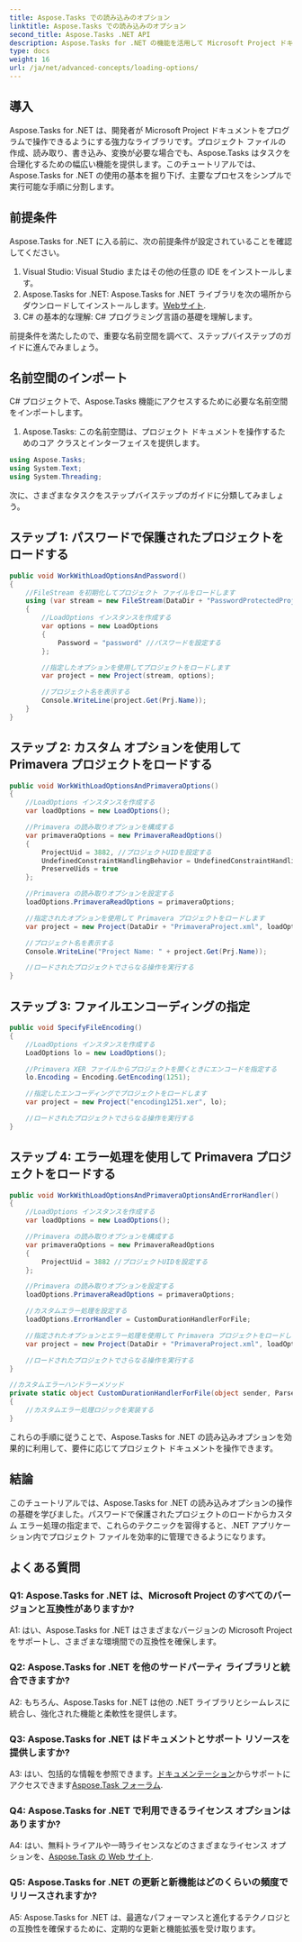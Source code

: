 ```yaml
---
title: Aspose.Tasks での読み込みのオプション
linktitle: Aspose.Tasks での読み込みのオプション
second_title: Aspose.Tasks .NET API
description: Aspose.Tasks for .NET の機能を活用して Microsoft Project ドキュメントを効率的に管理する方法を、ステップバイステップのガイダンスに従って学びます。
type: docs
weight: 16
url: /ja/net/advanced-concepts/loading-options/
---
```

## 導入

Aspose.Tasks for .NET は、開発者が Microsoft Project ドキュメントをプログラムで操作できるようにする強力なライブラリです。プロジェクト ファイルの作成、読み取り、書き込み、変換が必要な場合でも、Aspose.Tasks はタスクを合理化するための幅広い機能を提供します。このチュートリアルでは、Aspose.Tasks for .NET の使用の基本を掘り下げ、主要なプロセスをシンプルで実行可能な手順に分割します。

## 前提条件

Aspose.Tasks for .NET に入る前に、次の前提条件が設定されていることを確認してください。

1. Visual Studio: Visual Studio またはその他の任意の IDE をインストールします。
2.  Aspose.Tasks for .NET: Aspose.Tasks for .NET ライブラリを次の場所からダウンロードしてインストールします。[Webサイト](https://releases.aspose.com/tasks/net/).
3. C# の基本的な理解: C# プログラミング言語の基礎を理解します。

前提条件を満たしたので、重要な名前空間を調べて、ステップバイステップのガイドに進んでみましょう。

## 名前空間のインポート

C# プロジェクトで、Aspose.Tasks 機能にアクセスするために必要な名前空間をインポートします。

1. Aspose.Tasks: この名前空間は、プロジェクト ドキュメントを操作するためのコア クラスとインターフェイスを提供します。

```csharp
using Aspose.Tasks;
using System.Text;
using System.Threading;
```

次に、さまざまなタスクをステップバイステップのガイドに分類してみましょう。

## ステップ 1: パスワードで保護されたプロジェクトをロードする

```csharp
public void WorkWithLoadOptionsAndPassword()
{
    //FileStream を初期化してプロジェクト ファイルをロードします
    using (var stream = new FileStream(DataDir + "PasswordProtectedProject.mpp", FileMode.Open))
    {
        //LoadOptions インスタンスを作成する
        var options = new LoadOptions
        {
            Password = "password" //パスワードを設定する
        };

        //指定したオプションを使用してプロジェクトをロードします
        var project = new Project(stream, options);

        //プロジェクト名を表示する
        Console.WriteLine(project.Get(Prj.Name));
    }
}
```

## ステップ 2: カスタム オプションを使用して Primavera プロジェクトをロードする

```csharp
public void WorkWithLoadOptionsAndPrimaveraOptions()
{
    //LoadOptions インスタンスを作成する
    var loadOptions = new LoadOptions();

    //Primavera の読み取りオプションを構成する
    var primaveraOptions = new PrimaveraReadOptions()
    {
        ProjectUid = 3882, //プロジェクトUIDを設定する
        UndefinedConstraintHandlingBehavior = UndefinedConstraintHandlingBehavior.None,
        PreserveUids = true
    };

    //Primavera の読み取りオプションを設定する
    loadOptions.PrimaveraReadOptions = primaveraOptions;

    //指定されたオプションを使用して Primavera プロジェクトをロードします
    var project = new Project(DataDir + "PrimaveraProject.xml", loadOptions);

    //プロジェクト名を表示する
    Console.WriteLine("Project Name: " + project.Get(Prj.Name));

    //ロードされたプロジェクトでさらなる操作を実行する
}
```

## ステップ 3: ファイルエンコーディングの指定

```csharp
public void SpecifyFileEncoding()
{
    //LoadOptions インスタンスを作成する
    LoadOptions lo = new LoadOptions();

    //Primavera XER ファイルからプロジェクトを開くときにエンコードを指定する
    lo.Encoding = Encoding.GetEncoding(1251);

    //指定したエンコーディングでプロジェクトをロードします
    var project = new Project("encoding1251.xer", lo);

    //ロードされたプロジェクトでさらなる操作を実行する
}
```

## ステップ 4: エラー処理を使用して Primavera プロジェクトをロードする

```csharp
public void WorkWithLoadOptionsAndPrimaveraOptionsAndErrorHandler()
{
    //LoadOptions インスタンスを作成する
    var loadOptions = new LoadOptions();

    //Primavera の読み取りオプションを構成する
    var primaveraOptions = new PrimaveraReadOptions
    {
        ProjectUid = 3882 //プロジェクトUIDを設定する
    };

    //Primavera の読み取りオプションを設定する
    loadOptions.PrimaveraReadOptions = primaveraOptions;

    //カスタムエラー処理を設定する
    loadOptions.ErrorHandler = CustomDurationHandlerForFile;

    //指定されたオプションとエラー処理を使用して Primavera プロジェクトをロードします
    var project = new Project(DataDir + "PrimaveraProject.xml", loadOptions);

    //ロードされたプロジェクトでさらなる操作を実行する
}

//カスタムエラーハンドラーメソッド
private static object CustomDurationHandlerForFile(object sender, ParseErrorArgs args)
{
    //カスタムエラー処理ロジックを実装する
}
```

これらの手順に従うことで、Aspose.Tasks for .NET の読み込みオプションを効果的に利用して、要件に応じてプロジェクト ドキュメントを操作できます。

## 結論

このチュートリアルでは、Aspose.Tasks for .NET の読み込みオプションの操作の基礎を学びました。パスワードで保護されたプロジェクトのロードからカスタム エラー処理の指定まで、これらのテクニックを習得すると、.NET アプリケーション内でプロジェクト ファイルを効率的に管理できるようになります。

## よくある質問

### Q1: Aspose.Tasks for .NET は、Microsoft Project のすべてのバージョンと互換性がありますか?

A1: はい、Aspose.Tasks for .NET はさまざまなバージョンの Microsoft Project をサポートし、さまざまな環境間での互換性を確保します。

### Q2: Aspose.Tasks for .NET を他のサードパーティ ライブラリと統合できますか?

A2: もちろん、Aspose.Tasks for .NET は他の .NET ライブラリとシームレスに統合し、強化された機能と柔軟性を提供します。

### Q3: Aspose.Tasks for .NET はドキュメントとサポート リソースを提供しますか?

 A3: はい、包括的な情報を参照できます。[ドキュメンテーション](https://reference.aspose.com/tasks/net/)からサポートにアクセスできます[Aspose.Task フォーラム](https://forum.aspose.com/c/tasks/15).

### Q4: Aspose.Tasks for .NET で利用できるライセンス オプションはありますか?

 A4: はい、無料トライアルや一時ライセンスなどのさまざまなライセンス オプションを、[Aspose.Task の Web サイト](https://purchase.aspose.com/buy).

### Q5: Aspose.Tasks for .NET の更新と新機能はどのくらいの頻度でリリースされますか?

A5: Aspose.Tasks for .NET は、最適なパフォーマンスと進化するテクノロジとの互換性を確保するために、定期的な更新と機能拡張を受け取ります。